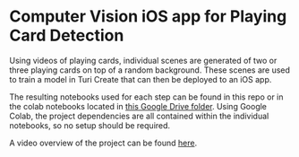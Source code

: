 # Computer Vision iOS app for Playing Card Detection
Using videos of playing cards, individual scenes are generated of two or three playing cards on top of a random background. These scenes are used to train a model in Turi Create that can then be deployed to an iOS app.

The resulting notebooks used for each step can be found in this repo or in the colab notebooks located in [this Google Drive folder](https://drive.google.com/drive/folders/1Oi1frt48b8Ug_YW8MSP927-hPAtUMYgX?usp=sharing). Using Google Colab, the project dependencies are all contained within the individual notebooks, so no setup should be required.

A video overview of the project can be found [here](https://youtu.be/ZEHn_VSixwI).
